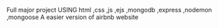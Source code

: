 Full major project USING html ,css ,js ,ejs ,mongodb ,express ,nodemon ,mongoose 
A easier version of airbnb website 
